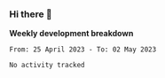 ### Hi there 👋


**Weekly development breakdown**

<!--START_SECTION:waka-->

```text
From: 25 April 2023 - To: 02 May 2023

No activity tracked
```

<!--END_SECTION:waka-->

